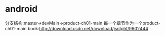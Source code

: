 # android
分支结构:master->devMain->product-ch01-main
每一个章节作为一个product-ch01-main
book:http://download.csdn.net/download/jsntghf/9602444
